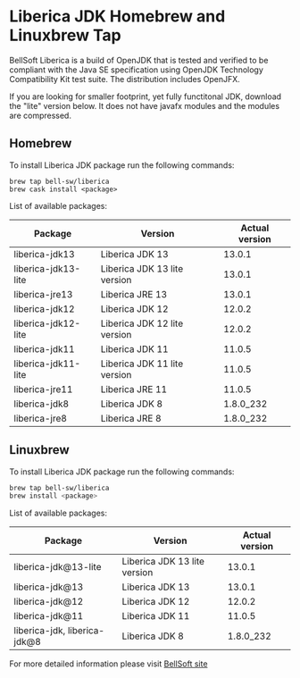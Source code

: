 # Liberica JDK Homebrew and Linuxbrew Tap

BellSoft Liberica is a build of OpenJDK that is tested and verified to be compliant with the Java SE specification using OpenJDK Technology Compatibility Kit test suite. The distribution includes OpenJFX.

If you are looking for smaller footprint, yet fully functitonal JDK, download the "lite" version below.
It does not have javafx modules and the modules are compressed.

## Homebrew

To install Liberica JDK package run the following commands:

```shell
brew tap bell-sw/liberica
brew cask install <package>
```

List of available packages:

| Package | Version | Actual version |
| ------- | ------- | -------------- |
| liberica-jdk13 | Liberica JDK 13 | 13.0.1 |
| liberica-jdk13-lite | Liberica JDK 13 lite version | 13.0.1 |
| liberica-jre13 | Liberica JRE 13 | 13.0.1 |
| liberica-jdk12 | Liberica JDK 12 | 12.0.2 |
| liberica-jdk12-lite | Liberica JDK 12 lite version | 12.0.2 |
| liberica-jdk11 | Liberica JDK 11 | 11.0.5 |
| liberica-jdk11-lite | Liberica JDK 11 lite version | 11.0.5 |
| liberica-jre11 | Liberica JRE 11 | 11.0.5 |
| liberica-jdk8 | Liberica JDK 8 | 1.8.0_232 |
| liberica-jre8 | Liberica JRE 8 | 1.8.0_232 |

## Linuxbrew

To install Liberica JDK package run the following commands:

```sh
brew tap bell-sw/liberica
brew install <package>
```

List of available packages:

| Package | Version | Actual version |
| ------- | ------- | -------------- |
| liberica-jdk@13-lite | Liberica JDK 13 lite version | 13.0.1 |
| liberica-jdk@13 | Liberica JDK 13 | 13.0.1 |
| liberica-jdk@12 | Liberica JDK 12 | 12.0.2 |
| liberica-jdk@11 | Liberica JDK 11 | 11.0.5 |
| liberica-jdk, liberica-jdk@8 | Liberica JDK 8 | 1.8.0_232 |

For more detailed information please visit [BellSoft site](https://bell-sw.com) 
